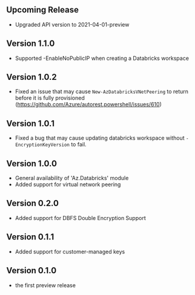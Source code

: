 <!--
    Please leave this section at the top of the change log.

    Changes for the upcoming release should go under the section titled "Upcoming Release", and should adhere to the following format:

    ## Upcoming Release
    * Overview of change #1
        - Additional information about change #1
    * Overview of change #2
        - Additional information about change #2
        - Additional information about change #2
    * Overview of change #3
    * Overview of change #4
        - Additional information about change #4

    ## YYYY.MM.DD - Version X.Y.Z (Previous Release)
    * Overview of change #1
        - Additional information about change #1
-->
## Upcoming Release
* Upgraded API version to 2021-04-01-preview

## Version 1.1.0
* Supported -EnableNoPublicIP when creating a Databricks workspace

## Version 1.0.2
* Fixed an issue that may cause `New-AzDatabricksVNetPeering` to return before it is fully provisioned (https://github.com/Azure/autorest.powershell/issues/610)

## Version 1.0.1
* Fixed a bug that may cause updating databricks workspace without `-EncryptionKeyVersion` to fail.

## Version 1.0.0
* General availability of 'Az.Databricks' module
* Added support for virtual network peering

## Version 0.2.0
* Added support for DBFS Double Encryption Support

## Version 0.1.1
* Added support for customer-managed keys

## Version 0.1.0
* the first preview release

